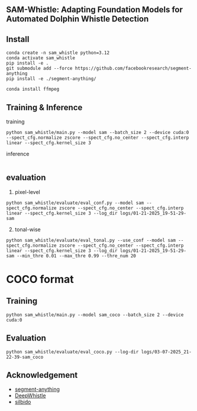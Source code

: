 ## SAM-Whistle: Adapting Foundation Models for Automated Dolphin Whistle Detection

## Install
```
conda create -n sam_whistle python=3.12
conda activate sam_whistle
pip install -e .
git submodule add --force https://github.com/facebookresearch/segment-anything
pip install -e ./segment-anything/
```
`conda install ffmpeg`


## Training & Inference
training
```shell
python sam_whistle/main.py --model sam --batch_size 2 --device cuda:0 --spect_cfg.normalize zscore --spect_cfg.no_center --spect_cfg.interp linear --spect_cfg.kernel_size 3
```
inference
```shell
```
## evaluation
1. pixel-level
```shell
python sam_whistle/evaluate/eval_conf.py --model sam --spect_cfg.normalize zscore --spect_cfg.no_center --spect_cfg.interp linear --spect_cfg.kernel_size 3 --log_dir logs/01-21-2025_19-51-29-sam
```
2. tonal-wise
```shell
python sam_whistle/evaluate/eval_tonal.py --use_conf --model sam --spect_cfg.normalize zscore --spect_cfg.no_center --spect_cfg.interp linear --spect_cfg.kernel_size 3 --log_dir logs/01-21-2025_19-51-29-sam --min_thre 0.01 --max_thre 0.99 --thre_num 20
```

# COCO format
## Training
```shell
python sam_whistle/main.py --model sam_coco --batch_size 2 --device cuda:0

```

## Evaluation
```shell
python sam_whistle/evaluate/eval_coco.py --log-dir logs/03-07-2025_21-22-39-sam_coco

```
## Acknowledgement
- [segment-anything](https://github.com/facebookresearch/segment-anything)
- [DeepWhistle](https://github.com/Paul-LiPu/DeepWhistle)
- [silbido](https://github.com/MarineBioAcousticsRC/silbido)